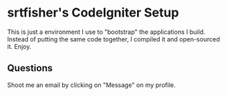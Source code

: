 # srtfisher's CodeIgniter Setup
This is just a environment I use to "bootstrap" the applications I build. Instead of putting the same code together, I compiled it and open-sourced it. Enjoy.

## Questions
Shoot me an email by clicking on "Message" on my profile.